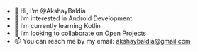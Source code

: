 - 👋 Hi, I’m @AkshayBaldia
- 👀 I’m interested in Android Development
- 🌱 I’m currently learning Kotlin
- 💞️ I’m looking to collaborate on Open Projects
- 📫 You can reach me by my email: akshaybaldia@gmail.com

<!---
AkshayBaldia/AkshayBaldia is a ✨ special ✨ repository because its `README.md` (this file) appears on your GitHub profile.
You can click the Preview link to take a look at your changes.
--->
